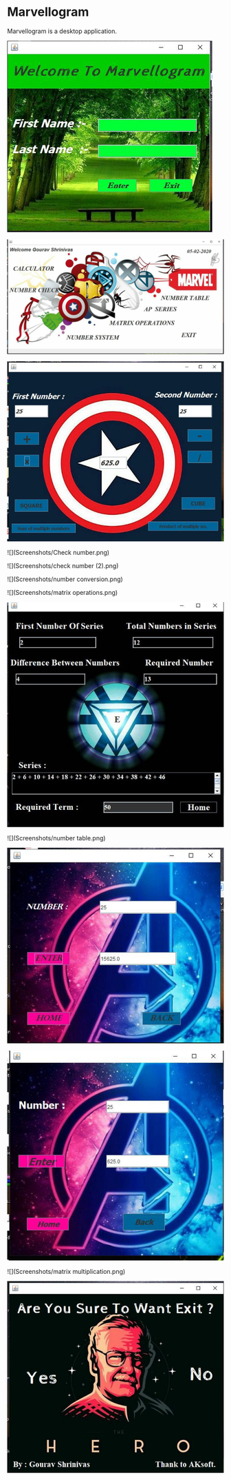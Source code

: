 # Marvellogram
Marvellogram is a desktop application.


![](Screenshots/enter.png)



![](Screenshots/home.png)


![](Screenshots/calculator.png)


![](Screenshots/Check number.png)


![](Screenshots/check number (2).png)


![](Screenshots/number conversion.png)


![](Screenshots/matrix operations.png)


![](Screenshots/apseries.png)


![](Screenshots/number table.png)


![](Screenshots/cube.png)


![](Screenshots/square.png)



![](Screenshots/matrix multiplication.png)


![](Screenshots/exit.png)


